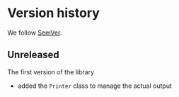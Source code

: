 Version history
===============

We follow [SemVer](https://semver.org/).

Unreleased
----------

The first version of the library

- added the `Printer` class to manage the actual output
